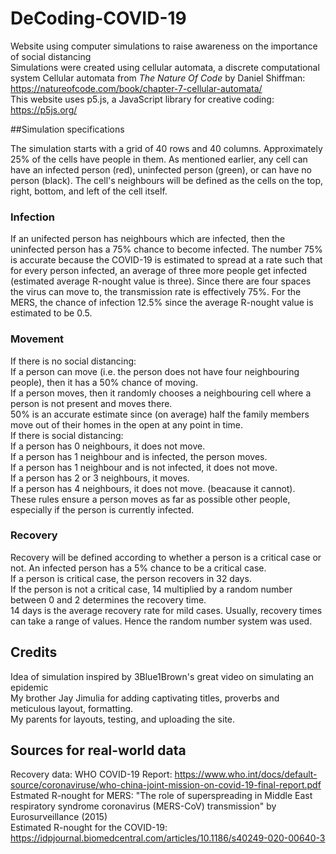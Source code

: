 # DeCoding-COVID-19
Website using computer simulations to raise awareness on the importance of social distancing \
Simulations were created using cellular automata, a discrete computational system
Cellular automata from *The Nature Of Code* by Daniel Shiffman: https://natureofcode.com/book/chapter-7-cellular-automata/ \
This website uses p5.js, a JavaScript library for creative coding: https://p5js.org/

##Simulation specifications

The simulation starts with a grid of 40 rows and 40 columns. Approximately 25% of the cells have people in them. As mentioned earlier, any cell can have an infected person (red), uninfected person (green), or can have no person (black). The cell's neighbours will be defined as the cells on the top, right, bottom, and left of the cell itself.

### Infection

If an unifected person has neighbours which are infected, then the uninfected person has a 75% chance to become infected.
The number 75% is accurate because the COVID-19 is estimated to spread at a rate such that for every person infected, an average of three more people get infected (estimated average R-nought value is three). Since there are four spaces the virus can move to, the transmission rate is effectively 75%. For the MERS, the chance of infection 12.5% since the average R-nought value is estimated to be 0.5.

### Movement

If there is no social distancing: \
If a person can move (i.e. the person does not have four neighbouring people), then it has a 50% chance of moving. \
If a person moves, then it randomly chooses a neighbouring cell where a person is not present and moves there. \
50% is an accurate estimate since (on average) half the family members move out of their homes in the open at any point in time. \
If there is social distancing: \
If a person has 0 neighbours, it does not move. \
If a person has 1 neighbour and is infected, the person moves. \
If a person has 1 neighbour and is not infected, it does not move. \
If a person has 2 or 3 neighbours, it moves. \
If a person has 4 neighbours, it does not move. (beacause it cannot). \
These rules ensure a person moves as far as possible other people, especially if the person is currently infected.

### Recovery

Recovery will be defined according to whether a person is a critical case or not. An infected person has a 5% chance to be a critical case. \
If a person is critical case, the person recovers in 32 days. \
If the person is not a critical case, 14 multiplied by a random number between 0 and 2 determines the recovery time. \
14 days is the average recovery rate for mild cases. Usually, recovery times can take a range of values. Hence the random number system was used.

## Credits

Idea of simulation inspired by 3Blue1Brown's great video on simulating an epidemic\
My brother Jay Jimulia for adding captivating titles, proverbs and meticulous layout, formatting.\
My parents for layouts, testing, and uploading the site.

## Sources for real-world data

Recovery data: WHO COVID-19 Report: https://www.who.int/docs/default-source/coronaviruse/who-china-joint-mission-on-covid-19-final-report.pdf \
Estmated R-nought for MERS: "The role of superspreading in Middle East respiratory syndrome coronavirus (MERS-CoV) transmission" by Eurosurveillance (2015) \
Estimated R-nought for the COVID-19: https://idpjournal.biomedcentral.com/articles/10.1186/s40249-020-00640-3 
